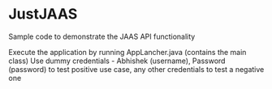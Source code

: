JustJAAS
========

Sample code to demonstrate the JAAS API functionality

Execute the application by running AppLancher.java (contains the main class)
Use dummy credentials - Abhishek (username), Password (password) to test positive use case, any other credentials to test a negative one
